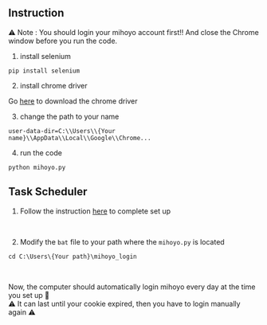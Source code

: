 ## Instruction
⚠️ Note : You should login your mihoyo account first!! And close the Chrome window before you run the code.
1. install selenium
```shell
pip install selenium
```

2. install chrome driver

Go <a href='https://chromedriver.chromium.org/downloads'>here</a> to download the chrome driver

3. change the path to your name

```shell
user-data-dir=C:\\Users\\{Your name}\\AppData\\Local\\Google\\Chrome...
```

4. run the code

```shell
python mihoyo.py
```

## Task Scheduler
1. Follow the instruction <a href="https://medium.com/coding-learning-sharing/windows-%E5%B7%A5%E4%BD%9C%E6%8E%92%E7%A8%8B-56989747a1ce">here</a> to complete set up

<br>

2. Modify the `bat` file to your path where the `mihoyo.py` is located
```shell
cd C:\Users\{Your path}\mihoyo_login
```

<br>

Now, the computer should automatically login mihoyo every day at the time you set up 🥳 \
⚠️ It can last until your cookie expired, then you have to login manually again ⚠️ 

